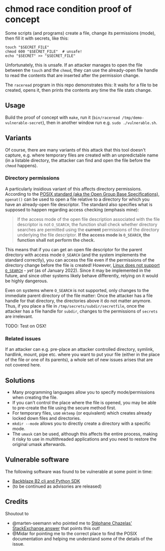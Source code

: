 # chmod race condition proof of concept

Some scripts (and programs) create a file, change its permissions (mode), then fill it with secrets, like this:

```
touch "$SECRET_FILE"
chmod 600 "$SECRET_FILE"  # unsafe!
echo "$SECRET" >> "$SECRET_FILE"
```

Unfortunately, this is unsafe. If an attacker manages to open the file between the `touch` and the `chmod`, they can use the already-open file handle to read the contents that are inserted after the permission change.

The `raceread` program in this repo demonstrates this: It waits for a file to be created, opens it, then prints the contents any time the file stats change.

## Usage

Build the proof of concept with `make`, run it (`bin/raceread /tmp/demo-vulnerable-secret`), then in another window run e.g. `sudo ./vulnerable.sh`.

## Variants

Of course, there are many variants of this attack that this tool doesn't capture, e.g. where temporary files are created with an unpredictable name (in a listable directory, the attacker can find and open the file before the `chmod` happens).


### Directory permissions

A particularly insidious variant of this affects directory permissions. According to the [POSIX standard (aka the Open Group Base Specifications)](https://pubs.opengroup.org/onlinepubs/9699919799/functions/open.html), `openat()` can be used to open a file relative to a directory for which you have an already-open file descriptor. The standard also specifies what is supposed to happen regarding access checking (emphasis mine):

> If the access mode of the open file description associated with the file descriptor is not `O_SEARCH`, the function shall check whether directory searches are permitted using the **current** permissions of the directory underlying the file descriptor. **If the access mode is `O_SEARCH`, the function shall not perform the check.**

This means that if you can get an open file descriptor for the parent directory with access mode `O_SEARCH` (and the system implements the standard correctly), you can access the file even if the permissions of the directory change before the file is created! However, [Linux does not support `O_SEARCH`](https://stackoverflow.com/a/54893576) - _yet_ (as of January 2022). Since it may be implemented in the future, and since other systems likely behave differently, relying on it would be highly dangerous.

Even on systems where `O_SEARCH` is not supported, only changes to the immediate parent directory of the file matter: Once the attacker has a file handle for that directory, the directories above it do not matter anymore. Thus, if you place a file in `/tmp/secrets/subdir/secretfile`, once the attacker has a file handle for `subdir`, changes to the permissions of `secrets` are irrelevant.

TODO: Test on OSX!

### Related issues

If an attacker can e.g. pre-place an attacker controlled directory, symlink, hardlink, mount, pipe etc. where you want to put your file (either in the place of the file or one of its parents), a whole set of new issues arises that are not covered here.

## Solutions

* Many programming languages allow you to specify mode/permissions when creating the file.
 * If you can't control the place where the file is opened, you may be able to pre-create the file using the secure method first.
* For temporary files, use `mktemp` (or equivalent) which creates already locked down files and directories.
* `mkdir --mode` allows you to directly create a directory with a specific mode.
* The `umask` can be used, although this affects the entire process, making it risky to use in multithreaded applications and you need to restore the original umask afterwards.

## Vulnerable software

The following software was found to be vulnerable at some point in time:

* [Backblaze B2 cli and Python SDK](writeups/backblaze_b2.md)
* (to be continued as advisories are released)

## Credits

Shoutout to

* @marten-seemann who pointed me to [Stéphane Chazelas' StackExchange answer](https://unix.stackexchange.com/a/180082) that points this out!
* @Midar for pointing me to the correct place to find the POSIX documentation and helping me understand some of the details of the issue.

